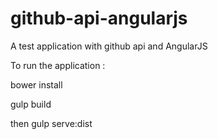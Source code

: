 github-api-angularjs
====================

A test application with github api and AngularJS


To run the application :

bower install

gulp build

then gulp serve:dist
